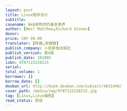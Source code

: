 ```yaml
---
layout: post
title: Linux程序设计
subtitle:
casename: Web架构师的基本素养
author: [Neil Matthew,Richard Stones]
donor: 
price: CNY 99.00
translator: [陈健,宋健建]
publish_company: 人民邮电出版社
publish_version: 第4版
publish_date: 201005
isbn: 9787115228215
serial: 
total_volume: 1
borrower: []
borrow_date: []
douban_url: http://book.douban.com/subject/4831448/
cover_path: /media/img/9787115228215.jpg
tag: [Linux,Linux编程]
read_status: 想读
---
```

